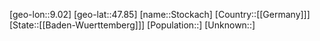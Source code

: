 ﻿---
location: [47.85,9.02]
type: City
tags:
- geo/City


SpocWebEntityId: 34574
isDeleted: false
confidential: public

---
[geo-lon::9.02]
[geo-lat::47.85]
[name::Stockach]
[Country::[[Germany]]]
[State::[[Baden-Wuerttemberg]]]
[Population::]
[Unknown::]

